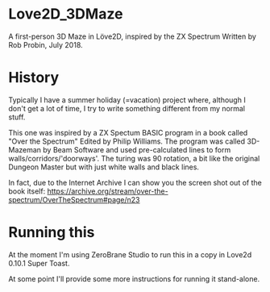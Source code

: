 # Love2D_3DMaze
A first-person 3D Maze in Löve2D, inspired by the ZX Spectrum
Written by Rob Probin, July 2018.

# History
Typically I have a summer holiday (=vacation) project where, although I don't get a lot of time, I try to write something different from my normal stuff. 

This one was inspired by a ZX Spectum BASIC program in a book called "Over the Spectrum" Edited by Philip Williams. The program was called 3D-Mazeman by Beam Software and used pre-calculated lines to form walls/corridors/'doorways'. The turing was 90 rotation, a bit like the original Dungeon Master but with just white walls and black lines.

In fact, due to the Internet Archive I can show you the screen shot out of the book itself: https://archive.org/stream/over-the-spectrum/OverTheSpectrum#page/n23

# Running this
At the moment I'm using ZeroBrane Studio to run this in a copy in Love2d 0.10.1 Super Toast.

At some point I'll provide some more instructions for running it stand-alone.

